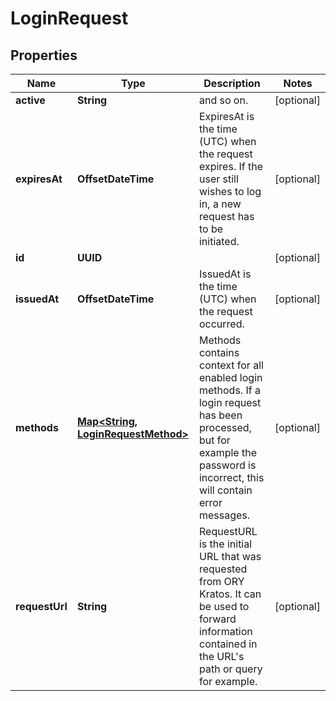 

# LoginRequest

## Properties

Name | Type | Description | Notes
------------ | ------------- | ------------- | -------------
**active** | **String** | and so on. |  [optional]
**expiresAt** | **OffsetDateTime** | ExpiresAt is the time (UTC) when the request expires. If the user still wishes to log in, a new request has to be initiated. |  [optional]
**id** | **UUID** |  |  [optional]
**issuedAt** | **OffsetDateTime** | IssuedAt is the time (UTC) when the request occurred. |  [optional]
**methods** | [**Map&lt;String, LoginRequestMethod&gt;**](LoginRequestMethod.md) | Methods contains context for all enabled login methods. If a login request has been processed, but for example the password is incorrect, this will contain error messages. |  [optional]
**requestUrl** | **String** | RequestURL is the initial URL that was requested from ORY Kratos. It can be used to forward information contained in the URL&#39;s path or query for example. |  [optional]



